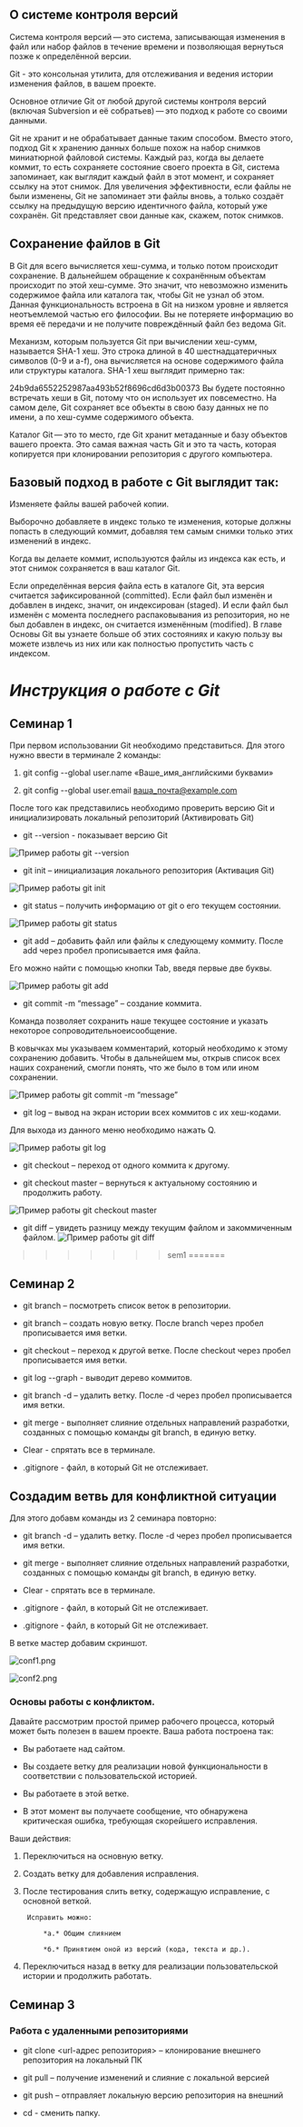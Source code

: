 ## О системе контроля версий

Система контроля версий — это система, записывающая изменения в файл или набор файлов в течение времени и позволяющая вернуться позже к определённой версии. 

Git - это консольная утилита, для отслеживания и ведения истории изменения файлов, в вашем проекте.

Основное отличие Git от любой другой системы контроля версий (включая Subversion и её собратьев) — это подход к работе со своими данными. 

Git не хранит и не обрабатывает данные таким способом. Вместо этого, подход Git к хранению данных больше похож на набор снимков миниатюрной файловой системы. Каждый раз, когда вы делаете коммит, то есть сохраняете состояние своего проекта в Git, система запоминает, как выглядит каждый файл в этот момент, и сохраняет ссылку на этот снимок. Для увеличения эффективности, если файлы не были изменены, Git не запоминает эти файлы вновь, а только создаёт ссылку на предыдущую версию идентичного файла, который уже сохранён. Git представляет свои данные как, скажем, поток снимков.

## Сохранение файлов в Git

В Git для всего вычисляется хеш-сумма, и только потом происходит сохранение. В дальнейшем обращение к сохранённым объектам происходит по этой хеш-сумме. Это значит, что невозможно изменить содержимое файла или каталога так, чтобы Git не узнал об этом. Данная функциональность встроена в Git на низком уровне и является неотъемлемой частью его философии. Вы не потеряете информацию во время её передачи и не получите повреждённый файл без ведома Git.

Механизм, которым пользуется Git при вычислении хеш-сумм, называется SHA-1 хеш. Это строка длиной в 40 шестнадцатеричных символов (0-9 и a-f), она вычисляется на основе содержимого файла или структуры каталога. SHA-1 хеш выглядит примерно так:

24b9da6552252987aa493b52f8696cd6d3b00373
Вы будете постоянно встречать хеши в Git, потому что он использует их повсеместно. На самом деле, Git сохраняет все объекты в свою базу данных не по имени, а по хеш-сумме содержимого объекта.

Каталог Git — это то место, где Git хранит метаданные и базу объектов вашего проекта. Это самая важная часть Git и это та часть, которая копируется при клонировании репозитория с другого компьютера.


## Базовый подход в работе с Git выглядит так:

Изменяете файлы вашей рабочей копии.

Выборочно добавляете в индекс только те изменения, которые должны попасть в следующий коммит, добавляя тем самым снимки только этих изменений в индекс.

Когда вы делаете коммит, используются файлы из индекса как есть, и этот снимок сохраняется в ваш каталог Git.

Если определённая версия файла есть в каталоге Git, эта версия считается зафиксированной (committed). Если файл был изменён и добавлен в индекс, значит, он индексирован (staged). И если файл был изменён с момента последнего распаковывания из репозитория, но не был добавлен в индекс, он считается изменённым (modified). В главе Основы Git вы узнаете больше об этих состояниях и какую пользу вы можете извлечь из них или как полностью пропустить часть с индексом.

# *__Инструкция о работе с Git__*

## Семинар 1

При первом использовании Git необходимо представиться. 
Для этого нужно ввести в терминале 2 команды:


1. git config --global user.name «Ваше_имя_английскими буквами» 

2. git config --global user.email ваша_почта@example.com

После того как представились необходимо проверить версию Git и инициализировать локальный репозиторий (Активировать Git)

* git --version - показывает версию Git

![Пример работы git --version](git--version.png)

* git init – инициализация локального репозитория (Активация Git)

![Пример работы git init](gitInit.png)

* git status – получить информацию от git о его текущем состоянии.

![Пример работы git status](gitstatus.png)

* git add – добавить файл или файлы к следующему коммиту. После add через пробел прописывается имя файла.

Его можно найти с помощью кнопки Tab, введя первые две буквы.

![Пример работы git add](gitadd.png)

* git commit -m “message” – создание коммита. 

Команда позволяет сохранить наше текущее состояние и указать некоторое сопроводительноеисообщение. 

В ковычках мы указываем комментарий, который необходимо к этому
сохранению добавить. Чтобы в дальнейшем мы, открыв список всех наших сохранений, смогли понять, что же было в том или ином сохранении.

![Пример работы git commit -m “message”](gitcommitmmessage.png)

* git log – вывод на экран истории всех коммитов с их хеш-кодами.

Для выхода из данного меню необходимо нажать Q.

![Пример работы git log](gitlog.png)

* git checkout – переход от одного коммита к другому. 

* git checkout master – вернуться к актуальному состоянию и продолжить работу. 

![Пример работы git checkout master](gitcheckoutmaster.png)

* git diff – увидеть разницу между текущим файлом и закоммиченным файлом.
![Пример работы git diff](gitdiff.png)

>>>>>>> sem1
=======

## Семинар 2

* git branch – посмотреть список веток в репозитории.
 
* git branch – создать новую ветку. После branch через пробел прописывается имя ветки.

* git checkout – переход к другой ветке. После checkout через пробел прописывается имя ветки.

* git log --graph - выводит дерево коммитов.

* git branch -d – удалить ветку. После -d через пробел прописывается имя ветки.

* git merge - выполняет слияние отдельных направлений разработки, созданных с помощью команды git branch, в единую ветку.

* Clear - спрятать все в терминале.

*  .gitignore - файл, в который Git не отслеживает. 



## Создадим ветвь для конфликтной ситуации

Для этого добавм команды из 2 семинара повторно:


* git branch -d – удалить ветку. После -d через пробел прописывается имя ветки.

* git merge - выполняет слияние отдельных направлений разработки, созданных с помощью команды git branch, в единую ветку.

* Clear - спрятать все в терминале.

*  .gitignore - файл, в который Git не отслеживает. 

*  .gitignore - файл, в который Git не отслеживает. 

В ветке мастер добавим скриншот.

![conf1.png](conf1.png)

![conf2.png](conf2.png)




### Основы работы с конфликтом.

Давайте рассмотрим простой пример рабочего процесса, который может быть полезен в вашем проекте. Ваша работа построена так:

* Вы работаете над сайтом.

* Вы создаете ветку для реализации новой функциональности в соответствии с пользовательской историей.

* Вы работаете в этой ветке.

* В этот момент вы получаете сообщение, что обнаружена критическая ошибка, требующая скорейшего исправления. 

Ваши действия:

1. Переключиться на основную ветку.

2. Создать ветку для добавления исправления.

3. После тестирования слить ветку, содержащую исправление, с основной веткой.

        Исправить можно:

            *а.* Общим слиянием

            *б.* Принятием оной из версий (кода, текста и др.).

4. Переключиться назад в ветку для реализации пользовательской истории и продолжить работать.


## Семинар 3

### Работа с удаленными репозиториями

* git clone <url-адрес репозитория> – клонирование внешнего репозитория на
локальный ПК

* git pull – получение изменений и слияние с локальной версией

* git push – отправляет локальную версию репозитория на внешний

* cd - сменить папку.